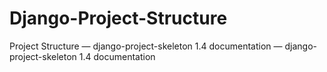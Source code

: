# Django-Project-Structure
Project Structure — django-project-skeleton 1.4 documentation — django-project-skeleton 1.4 documentation
